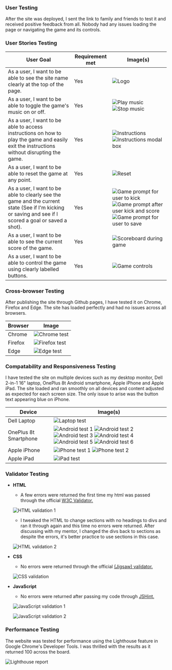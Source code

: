### __User Testing__
After the site was deployed, I sent the link to family and friends to test it and received positive feedback from all. Nobody had any issues loading the page or navigating the game and its controls.

### __User Stories Testing__

| User Goal | Requirement met | Image(s) |
| --------- | --------------- | -------- |
| As a user, I want to be able to see the site name clearly at the top of the page. | Yes | ![Logo](https://github.com/adamgilroy22/stick-kick/blob/main/documentation/testing/logo.png) |
| As a user, I want to be able to toggle the game's music on or off. | Yes | ![Play music](https://github.com/adamgilroy22/stick-kick/blob/main/documentation/testing/play-music.png) ![Stop music](https://github.com/adamgilroy22/stick-kick/blob/main/documentation/testing/stop-music.png) |
| As a user, I want to be able to access instructions on how to play the game and easily exit the instructions without disrupting the game. | Yes | ![Instructions](https://github.com/adamgilroy22/stick-kick/blob/main/documentation/testing/instructions.png) ![Instructions modal box](https://github.com/adamgilroy22/stick-kick/blob/main/documentation/testing/information-modal-box.png) |
| As a user, I want to be able to reset the game at any point. | Yes | ![Reset](https://github.com/adamgilroy22/stick-kick/blob/main/documentation/testing/reset.png) |
| As a user, I want to be able to clearly see the game and the current state (See if I'm kicking or saving and see if I scored a goal or saved a shot). | Yes | ![Game prompt for user to kick](https://github.com/adamgilroy22/stick-kick/blob/main/documentation/testing/game-prompt-1.png) ![Game prompt after user kick and score](https://github.com/adamgilroy22/stick-kick/blob/main/documentation/testing/game-prompt-2.png) ![Game prompt for user to save](https://github.com/adamgilroy22/stick-kick/blob/main/documentation/testing/game-prompt-3.png) |
| As a user, I want to be able to see the current score of the game. | Yes | ![Scoreboard during game](https://github.com/adamgilroy22/stick-kick/blob/main/documentation/testing/score-board-2.png) |
| As a user, I want to be able to control the game using clearly labelled buttons. | Yes | ![Game controls](https://github.com/adamgilroy22/stick-kick/blob/main/documentation/testing/game-controls.png) |

### __Cross-browser Testing__
After publishing the site through Github pages, I have tested it on Chrome, Firefox and Edge. The site has loaded perfectly and had no issues across all browsers.

| Browser | Image |
| ------- | ----- |
| Chrome | ![Chrome test](https://github.com/adamgilroy22/stick-kick/blob/main/documentation/testing/chrome.png) |
| Firefox | ![Firefox test](https://github.com/adamgilroy22/stick-kick/blob/main/documentation/testing/firefox.png) |
| Edge | ![Edge test](https://github.com/adamgilroy22/stick-kick/blob/main/documentation/testing/edge.png) |

### __Compatability and Responsiveness Testing__
I have tested the site on multiple devices such as my desktop monitor, Dell 2-in-1 16" laptop, OnePlus 8t Android smartphone, Apple iPhone and Apple iPad. The site loaded and ran smoothly on all devices and content adjusted as expected for each screen size. The only issue to arise was the button text appearing blue on iPhone.

| Device | Image(s) |
| ------ | -------- |
| Dell Laptop | ![Laptop test](https://github.com/adamgilroy22/stick-kick/blob/main/documentation/testing/laptop-test.png) |
| OnePlus 8t Smartphone | ![Android test 1](https://github.com/adamgilroy22/stick-kick/blob/main/documentation/testing/android-test-1.jpg) ![Android test 2](https://github.com/adamgilroy22/stick-kick/blob/main/documentation/testing/android-test-2.jpg) ![Android test 3](https://github.com/adamgilroy22/stick-kick/blob/main/documentation/testing/android-test-3.jpg) ![Android test 4](https://github.com/adamgilroy22/stick-kick/blob/main/documentation/testing/android-test-4.jpg) ![Android test 5](https://github.com/adamgilroy22/stick-kick/blob/main/documentation/testing/android-test-5.jpg) ![Android test 6](https://github.com/adamgilroy22/stick-kick/blob/main/documentation/testing/android-test-6.jpg) |
| Apple iPhone |![iPhone test 1](https://github.com/adamgilroy22/stick-kick/blob/main/documentation/testing/iphone-test-1.jpg) ![iPhone test 2](https://github.com/adamgilroy22/stick-kick/blob/main/documentation/testing/iphone-test-2.jpg) |
| Apple iPad | ![iPad test](https://github.com/adamgilroy22/stick-kick/blob/main/documentation/testing/ipad-test.png) |

### __Validator Testing__ 

- __HTML__
    - A few errors were returned the first time my html was passed through the official [W3C Validator.](https://validator.w3.org/nu/?doc=https%3A%2F%2Fadamgilroy22.github.io%2Fstick-kick%2F)

    ![HTML validation 1](https://github.com/adamgilroy22/stick-kick/blob/main/documentation/testing/html-validation-before.png)

    - I tweaked the HTML to change sections with no headings to divs and ran it through again and this time no errors were returned. After discussing with my mentor, I changed the divs back to sections as despite the errors, it's better practice to use sections in this case.

    ![HTML validation 2](https://github.com/adamgilroy22/stick-kick/blob/main/documentation/testing/html-validation-after.png)

- __CSS__
    - No errors were returned through the official [(Jigsaw) validator.](https://jigsaw.w3.org/css-validator/validator?uri=https%3A%2F%2Fadamgilroy22.github.io%2Fstick-kick%2F&profile=css3svg&usermedium=all&warning=1&vextwarning=&lang=en)

    ![CSS validation](https://github.com/adamgilroy22/stick-kick/blob/main/documentation/testing/css-validation.png)

- __JavaScript__
    - No errors were returned after passing my code through [JSHint.](https://jshint.com/)

    ![JavaScript validation 1](https://github.com/adamgilroy22/stick-kick/blob/main/documentation/testing/javascript-validation-1.png)

    ![JavaScript validation 2](https://github.com/adamgilroy22/stick-kick/blob/main/documentation/testing/javascript-validation-2.png)

### __Performance Testing__

The website was tested for performance using the Lighthouse feature in Google Chrome's Developer Tools. I was thrilled with the results as it returned 100 across the board.

![Lighthouse report](https://github.com/adamgilroy22/stick-kick/blob/main/documentation/testing/lighthouse-report.png)
